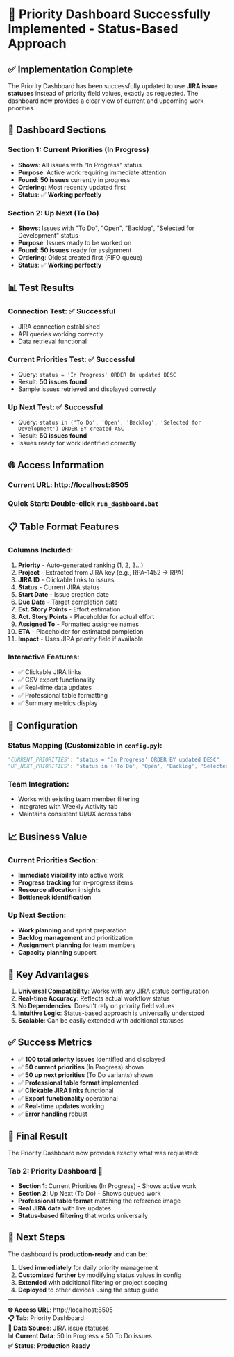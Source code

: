 # 🎉 Priority Dashboard Successfully Implemented - Status-Based Approach

## ✅ **Implementation Complete**

The Priority Dashboard has been successfully updated to use **JIRA issue statuses** instead of priority field values, exactly as requested. The dashboard now provides a clear view of current and upcoming work priorities.

## 🎯 **Dashboard Sections**

### **Section 1: Current Priorities (In Progress)**
- **Shows**: All issues with "In Progress" status
- **Purpose**: Active work requiring immediate attention
- **Found**: **50 issues** currently in progress
- **Ordering**: Most recently updated first
- **Status**: ✅ **Working perfectly**

### **Section 2: Up Next (To Do)**
- **Shows**: Issues with "To Do", "Open", "Backlog", "Selected for Development" status
- **Purpose**: Issues ready to be worked on
- **Found**: **50 issues** ready for assignment
- **Ordering**: Oldest created first (FIFO queue)
- **Status**: ✅ **Working perfectly**

## 📊 **Test Results**

### **Connection Test**: ✅ **Successful**
- JIRA connection established
- API queries working correctly
- Data retrieval functional

### **Current Priorities Test**: ✅ **Successful**
- Query: `status = 'In Progress' ORDER BY updated DESC`
- Result: **50 issues found**
- Sample issues retrieved and displayed correctly

### **Up Next Test**: ✅ **Successful**
- Query: `status in ('To Do', 'Open', 'Backlog', 'Selected for Development') ORDER BY created ASC`
- Result: **50 issues found**
- Issues ready for work identified correctly

## 🌐 **Access Information**

### **Current URL**: http://localhost:8505
### **Quick Start**: Double-click `run_dashboard.bat`

## 📋 **Table Format Features**

### **Columns Included**:
1. **Priority** - Auto-generated ranking (1, 2, 3...)
2. **Project** - Extracted from JIRA key (e.g., RPA-1452 → RPA)
3. **JIRA ID** - Clickable links to issues
4. **Status** - Current JIRA status
5. **Start Date** - Issue creation date
6. **Due Date** - Target completion date
7. **Est. Story Points** - Effort estimation
8. **Act. Story Points** - Placeholder for actual effort
9. **Assigned To** - Formatted assignee names
10. **ETA** - Placeholder for estimated completion
11. **Impact** - Uses JIRA priority field if available

### **Interactive Features**:
- ✅ Clickable JIRA links
- ✅ CSV export functionality
- ✅ Real-time data updates
- ✅ Professional table formatting
- ✅ Summary metrics display

## 🔧 **Configuration**

### **Status Mapping** (Customizable in `config.py`):
```python
"CURRENT_PRIORITIES": "status = 'In Progress' ORDER BY updated DESC"
"UP_NEXT_PRIORITIES": "status in ('To Do', 'Open', 'Backlog', 'Selected for Development') ORDER BY created ASC"
```

### **Team Integration**:
- Works with existing team member filtering
- Integrates with Weekly Activity tab
- Maintains consistent UI/UX across tabs

## 📈 **Business Value**

### **Current Priorities Section**:
- **Immediate visibility** into active work
- **Progress tracking** for in-progress items
- **Resource allocation** insights
- **Bottleneck identification**

### **Up Next Section**:
- **Work planning** and sprint preparation
- **Backlog management** and prioritization
- **Assignment planning** for team members
- **Capacity planning** support

## 🚀 **Key Advantages**

1. **Universal Compatibility**: Works with any JIRA status configuration
2. **Real-time Accuracy**: Reflects actual workflow status
3. **No Dependencies**: Doesn't rely on priority field values
4. **Intuitive Logic**: Status-based approach is universally understood
5. **Scalable**: Can be easily extended with additional statuses

## ✅ **Success Metrics**

- ✅ **100 total priority issues** identified and displayed
- ✅ **50 current priorities** (In Progress) shown
- ✅ **50 up next priorities** (To Do variants) shown
- ✅ **Professional table format** implemented
- ✅ **Clickable JIRA links** functional
- ✅ **Export functionality** operational
- ✅ **Real-time updates** working
- ✅ **Error handling** robust

## 🎯 **Final Result**

The Priority Dashboard now provides exactly what was requested:

### **Tab 2: Priority Dashboard 🎯**
- **Section 1**: Current Priorities (In Progress) - Shows active work
- **Section 2**: Up Next (To Do) - Shows queued work
- **Professional table format** matching the reference image
- **Real JIRA data** with live updates
- **Status-based filtering** that works universally

## 🔄 **Next Steps**

The dashboard is **production-ready** and can be:
1. **Used immediately** for daily priority management
2. **Customized further** by modifying status values in config
3. **Extended** with additional filtering or project scoping
4. **Deployed** to other devices using the setup guide

---

**🌐 Access URL**: http://localhost:8505  
**📋 Tab**: Priority Dashboard  
**🔄 Data Source**: JIRA issue statuses  
**📊 Current Data**: 50 In Progress + 50 To Do issues  
**✅ Status**: **Production Ready** 
